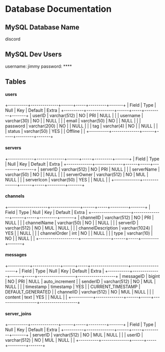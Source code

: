 # Database Documentation

## MySQL Database Name
discord

## MySQL Dev Users
username: jimmy
password: ****

## Tables

#### users
+----------+--------------+------+-----+---------+-------+
| Field    | Type         | Null | Key | Default | Extra |
+----------+--------------+------+-----+---------+-------+
| userID   | varchar(512) | NO   | PRI | NULL    |       |
| username | varchar(30)  | NO   |     | NULL    |       |
| email    | varchar(50)  | NO   |     | NULL    |       |
| password | varchar(200) | NO   |     | NULL    |       |
| tag      | varchar(4)   | NO   |     | NULL    |       |
| status   | varchar(50)  | YES  |     | Offline |       |
+----------+--------------+------+-----+---------+-------+


#### servers
+-------------+--------------+------+-----+---------+-------+
| Field       | Type         | Null | Key | Default | Extra |
+-------------+--------------+------+-----+---------+-------+
| serverID    | varchar(512) | NO   | PRI | NULL    |       |
| serverName  | varchar(50)  | NO   |     | NULL    |       |
| serverOwner | varchar(512) | NO   | MUL | NULL    |       |
| serverIcon  | varchar(50)  | YES  |     | NULL    |       |
+-------------+--------------+------+-----+---------+-------+

#### channels
+--------------------+---------------+------+-----+---------+-------+
| Field              | Type          | Null | Key | Default | Extra |
+--------------------+---------------+------+-----+---------+-------+
| channelID          | varchar(512)  | NO   | PRI | NULL    |       |
| channelName        | varchar(50)   | NO   |     | NULL    |       |
| serverID           | varchar(512)  | NO   | MUL | NULL    |       |
| channelDescription | varchar(1024) | YES  |     | NULL    |       |
| channelOrder       | int           | NO   |     | NULL    |       |
| type               | varchar(10)   | NO   |     | NULL    |       |
+--------------------+---------------+------+-----+---------+-------+

#### messages
+-----------+--------------+------+-----+-------------------+-------------------+
| Field     | Type         | Null | Key | Default           | Extra             |
+-----------+--------------+------+-----+-------------------+-------------------+
| messageID | bigint       | NO   | PRI | NULL              | auto_increment    |
| senderID  | varchar(512) | NO   | MUL | NULL              |                   |
| timestamp | timestamp    | YES  |     | CURRENT_TIMESTAMP | DEFAULT_GENERATED |
| channelID | varchar(512) | NO   | MUL | NULL              |                   |
| content   | text         | YES  |     | NULL              |                   |
+-----------+--------------+------+-----+-------------------+-------------------+

#### server_joins
+----------+--------------+------+-----+---------+-------+
| Field    | Type         | Null | Key | Default | Extra |
+----------+--------------+------+-----+---------+-------+
| serverID | varchar(512) | NO   | MUL | NULL    |       |
| userID   | varchar(512) | NO   | MUL | NULL    |       |
+----------+--------------+------+-----+---------+-------+